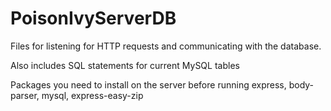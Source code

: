# PoisonIvyServerDB

Files for listening for HTTP requests and communicating with the database.

Also includes SQL statements for current MySQL tables

Packages you need to install on the server before running
express, body-parser, mysql, express-easy-zip

